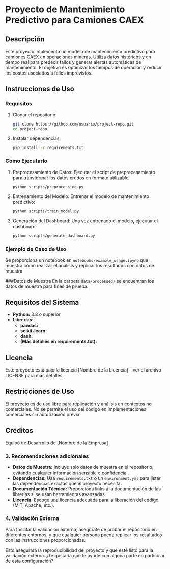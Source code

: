 # Proyecto de Mantenimiento Predictivo para Camiones CAEX

## Descripción

Este proyecto implementa un modelo de mantenimiento predictivo para camiones CAEX en operaciones mineras. Utiliza datos históricos y en tiempo real para predecir fallos y generar alertas automáticas de mantenimiento. El objetivo es optimizar los tiempos de operación y reducir los costos asociados a fallos imprevistos.

## Instrucciones de Uso

### Requisitos
1. Clonar el repositorio:
   ```bash
   git clone https://github.com/usuario/project-repo.git
   cd project-repo
2. Instalar dependencias:
   ```bash
   pip install -r requirements.txt

### Cómo Ejecutarlo
1. Preprocesamiento de Datos: Ejecutar el script de preprocesamiento para transformar los datos crudos en formato utilizable:
   ```bash
   python scripts/preprocessing.py

3. Entrenamiento del Modelo: Entrenar el modelo de mantenimiento predictivo:
   ```bash
   python scripts/train_model.py

5. Generación del Dashboard: Una vez entrenado el modelo, ejecutar el dashboard:
   ```bash
   python scripts/generate_dashboard.py

### Ejemplo de Caso de Uso
Se proporciona un notebook en `notebooks/example_usage.ipynb` que muestra cómo realizar el análisis y replicar los resultados con datos de muestra.

###Datos de Muestra
En la carpeta `data/processed/` se encuentran los datos de muestra para fines de prueba.

## Requisitos del Sistema
- **Python:** 3.8 o superior
- **Librerías:**
  - **pandas:**
  - **scikit-learn:**
  - **dash:**
  - **(Más detalles en requirements.txt):**


## Licencia
Este proyecto está bajo la licencia [Nombre de la Licencia] - ver el archivo LICENSE para más detalles.

## Restricciones de Uso
El proyecto es de uso libre para replicación y análisis en contextos no comerciales. No se permite el uso del código en implementaciones comerciales sin autorización previa.

## Créditos
Equipo de Desarrollo de [Nombre de la Empresa]

### 3. Recomendaciones adicionales

- **Datos de Muestra:** Incluye solo datos de muestra en el repositorio, evitando cualquier información sensible o confidencial.
- **Dependencias:** Usa `requirements.txt` o un `environment.yml` para listar las dependencias exactas que el proyecto necesita.
- **Documentación Técnica:** Proporciona links a la documentación de las librerías si se usan herramientas avanzadas.
- **Licencia:** Escoge una licencia adecuada para la liberación del código (MIT, Apache, etc.).

### 4. Validación Externa
Para facilitar la validación externa, asegúrate de probar el repositorio en diferentes entornos, y que cualquier persona pueda replicar los resultados con las instrucciones proporcionadas.

Esto asegurará la reproducibilidad del proyecto y que esté listo para la validación externa. ¿Te gustaría que te ayude con alguna parte en particular de esta configuración?
